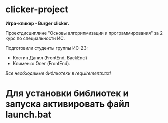 ﻿# clicker-project
<b >Игра-кликер - Burger clicker.</b>
 
Проектдисциплине "Основы алгоритмизации и программирования" за 2 курс по специальности ИС.


Подготовили студенты группы ИС-23:
- Костин Данил (FrontEnd, BackEnd)
- Клименко Олег (FrontEnd).

*Все необходимые библиотеки в requirements.txt!*

# Для установки библиотек и запуска активировать файл launch.bat


